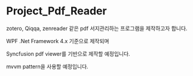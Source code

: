 # Project_Pdf_Reader


zotero, Qiqqa, zenreader 같은 pdf 서지관리하는 프로그램을 제작하고자 합니다.

WPF .Net Framework 4.x 기준으로 제작되며

Syncfusion pdf viewer를 기반으로 제작할 예정입니다.

mvvm pattern을 사용할 예정입니다.



